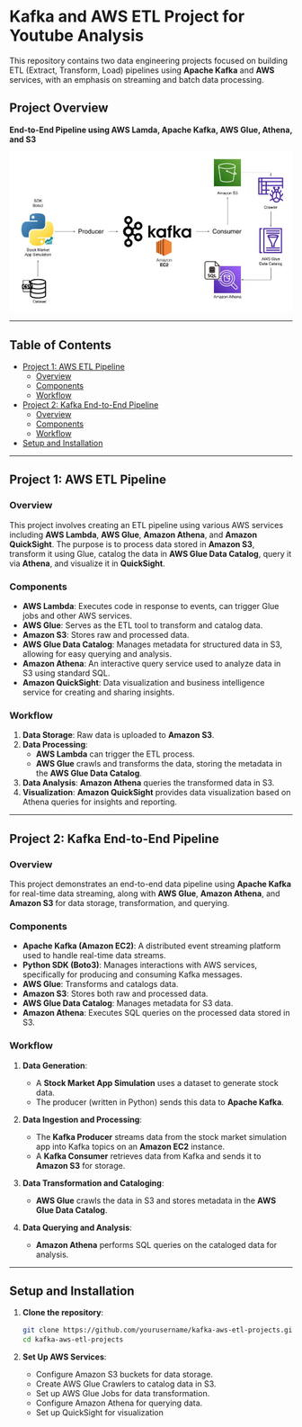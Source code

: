 # Kafka and AWS ETL Project for Youtube Analysis

This repository contains two data engineering projects focused on building ETL (Extract, Transform, Load) pipelines using **Apache Kafka** and **AWS** services, with an emphasis on streaming and batch data processing. 

## Project Overview

  **End-to-End Pipeline using AWS Lamda, Apache Kafka, AWS Glue, Athena, and S3**

![Architecture Diagram](kafka_project/Architecture.jpg)

---

## Table of Contents

- [Project 1: AWS ETL Pipeline](#project-1-aws-etl-pipeline)
  - [Overview](#overview)
  - [Components](#components)
  - [Workflow](#workflow)
- [Project 2: Kafka End-to-End Pipeline](#project-2-kafka-end-to-end-pipeline)
  - [Overview](#overview-1)
  - [Components](#components-1)
  - [Workflow](#workflow-1)
- [Setup and Installation](#setup-and-installation)

---

## Project 1: AWS ETL Pipeline

### Overview

This project involves creating an ETL pipeline using various AWS services including **AWS Lambda**, **AWS Glue**, **Amazon Athena**, and **Amazon QuickSight**. The purpose is to process data stored in **Amazon S3**, transform it using Glue, catalog the data in **AWS Glue Data Catalog**, query it via **Athena**, and visualize it in **QuickSight**.

### Components

- **AWS Lambda**: Executes code in response to events, can trigger Glue jobs and other AWS services.
- **AWS Glue**: Serves as the ETL tool to transform and catalog data.
- **Amazon S3**: Stores raw and processed data.
- **AWS Glue Data Catalog**: Manages metadata for structured data in S3, allowing for easy querying and analysis.
- **Amazon Athena**: An interactive query service used to analyze data in S3 using standard SQL.
- **Amazon QuickSight**: Data visualization and business intelligence service for creating and sharing insights.

### Workflow

1. **Data Storage**: Raw data is uploaded to **Amazon S3**.
2. **Data Processing**:
   - **AWS Lambda** can trigger the ETL process.
   - **AWS Glue** crawls and transforms the data, storing the metadata in the **AWS Glue Data Catalog**.
3. **Data Analysis**: **Amazon Athena** queries the transformed data in S3.
4. **Visualization**: **Amazon QuickSight** provides data visualization based on Athena queries for insights and reporting.

---

## Project 2: Kafka End-to-End Pipeline

### Overview

This project demonstrates an end-to-end data pipeline using **Apache Kafka** for real-time data streaming, along with **AWS Glue**, **Amazon Athena**, and **Amazon S3** for data storage, transformation, and querying.

### Components

- **Apache Kafka (Amazon EC2)**: A distributed event streaming platform used to handle real-time data streams.
- **Python SDK (Boto3)**: Manages interactions with AWS services, specifically for producing and consuming Kafka messages.
- **AWS Glue**: Transforms and catalogs data.
- **Amazon S3**: Stores both raw and processed data.
- **AWS Glue Data Catalog**: Manages metadata for S3 data.
- **Amazon Athena**: Executes SQL queries on the processed data stored in S3.

### Workflow

1. **Data Generation**:
   - A **Stock Market App Simulation** uses a dataset to generate stock data. 
   - The producer (written in Python) sends this data to **Apache Kafka**.
   
2. **Data Ingestion and Processing**:
   - The **Kafka Producer** streams data from the stock market simulation app into Kafka topics on an **Amazon EC2** instance.
   - A **Kafka Consumer** retrieves data from Kafka and sends it to **Amazon S3** for storage.

3. **Data Transformation and Cataloging**:
   - **AWS Glue** crawls the data in S3 and stores metadata in the **AWS Glue Data Catalog**.

4. **Data Querying and Analysis**:
   - **Amazon Athena** performs SQL queries on the cataloged data for analysis.

---

## Setup and Installation

1. **Clone the repository**:
   ```bash
   git clone https://github.com/yourusername/kafka-aws-etl-projects.git
   cd kafka-aws-etl-projects
   ```
2. **Set Up AWS Services**:

    - Configure Amazon S3 buckets for data storage.
    - Create AWS Glue Crawlers to catalog data in S3.
    - Set up AWS Glue Jobs for data transformation.
    - Configure Amazon Athena for querying data.
    - Set up QuickSight for visualization
